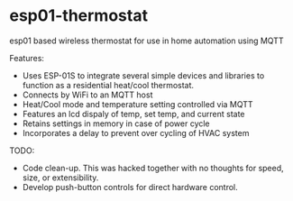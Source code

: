 # esp01-thermostat
esp01 based wireless thermostat for use in home automation using MQTT

Features:

* Uses ESP-01S to integrate several simple devices and libraries to function as a residential heat/cool thermostat.
* Connects by WiFi to an MQTT host
* Heat/Cool mode and temperature setting controlled via MQTT
* Features an lcd dispaly of temp, set temp, and current state
* Retains settings in memory in case of power cycle
* Incorporates a delay to prevent over cycling of HVAC system


TODO:

* Code clean-up. This was hacked together with no thoughts for speed, size, or extensibility.
* Develop push-button controls for direct hardware control.
